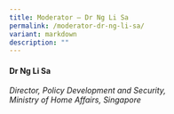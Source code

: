 ```yaml
---
title: Moderator – Dr Ng Li Sa
permalink: /moderator-dr-ng-li-sa/
variant: markdown
description: ""
---
```

#### **Dr Ng Li Sa**

*Director, Policy Development and Security, <br> Ministry of Home Affairs, Singapore*